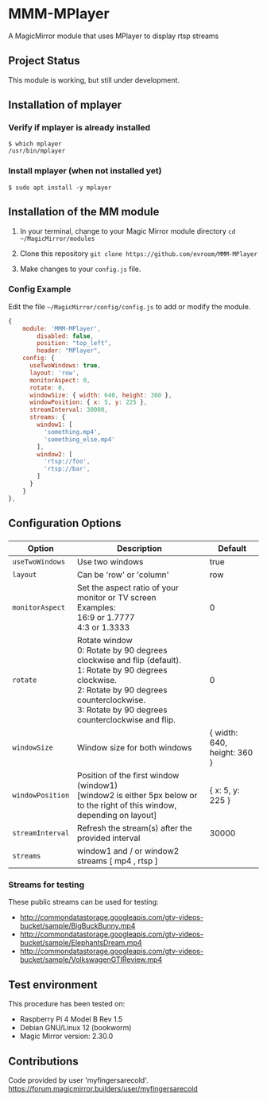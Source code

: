 # MMM-MPlayer
A MagicMirror module that uses MPlayer to display rtsp streams

## Project Status
This module is working, but still under development.

## Installation of mplayer
### Verify if mplayer is already installed
```shell
$ which mplayer
/usr/bin/mplayer
```
### Install mplayer (when not installed yet)

```shell
$ sudo apt install -y mplayer
```

## Installation of the MM module
1. In your terminal, change to your Magic Mirror module directory `cd ~/MagicMirror/modules`

2. Clone this repository `git clone https://github.com/evroom/MMM-MPlayer`

3. Make changes to your `config.js` file.
### Config Example
Edit the file `~/MagicMirror/config/config.js` to add or modify the module.
```javascript
{
	module: 'MMM-MPlayer',
        disabled: false,
        position: "top_left",
        header: "MPlayer",
	config: {
	  useTwoWindows: true,
	  layout: 'row',
	  monitorAspect: 0,
	  rotate: 0,
	  windowSize: { width: 640, height: 360 },
	  windowPosition: { x: 5, y: 225 },
	  streamInterval: 30000,
	  streams: {
		window1: [
		  'something.mp4',
		  'something_else.mp4'
		],
		window2: [
		  'rtsp://foo',
		  'rtsp://bar',
		]
	  }
	}
},
```
## Configuration Options 
###
| Option | Description | Default |
| ------------- | ------------- | ------------- |
| `useTwoWindows`  | Use two windows | true |
| `layout`  | Can be 'row' or 'column' | row |
| `monitorAspect`  | Set the aspect ratio of your monitor or TV screen<br>Examples:<br>16:9 or 1.7777<br>4:3 or 1.3333<br> | 0 |
| `rotate`  | Rotate window<br>0: Rotate by 90 degrees clockwise and flip (default).<br>1: Rotate by 90 degrees clockwise.<br>2: Rotate by 90 degrees counterclockwise.<br>3: Rotate by 90 degrees counterclockwise and flip. | 0 |
| `windowSize`  | Window size for both windows | { width: 640, height: 360 } |
| `windowPosition`  | Position of the first window (window1)<br>[window2 is either 5px below or to the right of this window, depending on layout] | { x: 5, y: 225 } |
| `streamInterval`  | Refresh the stream(s) after the provided interval | 30000 |
| `streams`  | window1 and / or window2 streams [ mp4 , rtsp ]  |  |

### Streams for testing
These public streams can be used for testing:
- http://commondatastorage.googleapis.com/gtv-videos-bucket/sample/BigBuckBunny.mp4
- http://commondatastorage.googleapis.com/gtv-videos-bucket/sample/ElephantsDream.mp4
- http://commondatastorage.googleapis.com/gtv-videos-bucket/sample/VolkswagenGTIReview.mp4

## Test environment
This procedure has been tested on:

- Raspberry Pi 4 Model B Rev 1.5
- Debian GNU/Linux 12 (bookworm)
- Magic Mirror version: 2.30.0

## Contributions
Code provided by user 'myfingersarecold'.<br>
https://forum.magicmirror.builders/user/myfingersarecold
